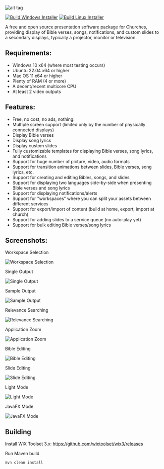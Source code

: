 ![alt tag](https://github.com/wnbittle/praisenter/blob/master/site-logo.png)

[![Build Windows Installer](https://github.com/wnbittle/praisenter/actions/workflows/build-windows-msi.yml/badge.svg)](https://github.com/wnbittle/praisenter/actions/workflows/build-windows-msi.yml)
[![Build Linux Installer](https://github.com/wnbittle/praisenter/actions/workflows/bulid-linux-deb.yml/badge.svg)](https://github.com/wnbittle/praisenter/actions/workflows/bulid-linux-deb.yml)

A free and open source presentation software package for Churches, providing display of Bible verses, songs, notifications, and custom slides to a secondary displays, typically a projector, monitor or television.

## Requirements:
* Windows 10 x64 (where most testing occurs)
* Ubuntu 22.04 x64 or higher
* Mac OS 11 x64 or higher
* Plenty of RAM (4 or more)
* A decent/recent multicore CPU
* At least 2 video outputs

## Features:
* Free, no cost, no ads, nothing.
* Multiple screen support (limited only by the number of physically connected displays)
* Display Bible verses
* Display song lyrics
* Display custom slides
* Fully customizable templates for displaying Bible verses, song lyrics, and notifications
* Support for huge number of picture, video, audio formats
* Support for transition animations between slides, Bible verses, song lyrics, etc.
* Support for creating and editing Bibles, songs, and slides
* Support for displaying two languages side-by-side when presenting Bible verses and song lyrics
* Support for displaying notifications/alerts
* Support for "workspaces" where you can split your assets between different services
* Support for export/import of content (build at home, export, import at church)
* Support for adding slides to a service queue (no auto-play yet)
* Support for bulk editing Bible verses/song lyrics

## Screenshots:
Workspace Selection

![Workspace Selection](https://github.com/wnbittle/praisenter/blob/master/images/workspace-selection.png)

Single Output

![Single Output](https://github.com/wnbittle/praisenter/blob/master/images/present-single-output.png)

Sample Output

![Sample Output](https://github.com/wnbittle/praisenter/blob/master/images/sample-output.png)

Relevance Searching

![Relevance Searching](https://github.com/wnbittle/praisenter/blob/master/images/relevance-searching.png)

Application Zoom

![Application Zoom](https://github.com/wnbittle/praisenter/blob/master/images/application-zoom.png)

Bible Editing

![Bible Editing](https://github.com/wnbittle/praisenter/blob/master/images/bible-editing.png)

Slide Editing

![Slide Editing](https://github.com/wnbittle/praisenter/blob/master/images/slide-editing.png)

Light Mode

![Light Mode](https://github.com/wnbittle/praisenter/blob/master/images/light-mode.png)

JavaFX Mode

![JavaFX Mode](https://github.com/wnbittle/praisenter/blob/master/images/javafx-mode.png)

## Building
Install WiX Toolset 3.x:
https://github.com/wixtoolset/wix3/releases

Run Maven build:
```shell
mvn clean install
```